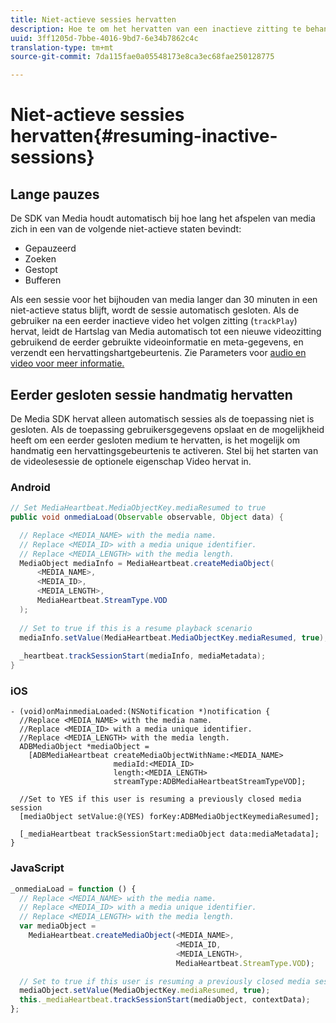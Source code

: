 ```yaml
---
title: Niet-actieve sessies hervatten
description: Hoe te om het hervatten van een inactieve zitting te behandelen.
uuid: 3ff1205d-7bbe-4016-9bd7-6e34b7862c4c
translation-type: tm+mt
source-git-commit: 7da115fae0a05548173e8ca3ec68fae250128775

---
```



# Niet-actieve sessies hervatten{#resuming-inactive-sessions}

## Lange pauzes

De SDK van Media houdt automatisch bij hoe lang het afspelen van media zich in een van de volgende niet-actieve staten bevindt:

* Gepauzeerd
* Zoeken
* Gestopt
* Bufferen

Als een sessie voor het bijhouden van media langer dan 30 minuten in een niet-actieve status blijft, wordt de sessie automatisch gesloten. Als de gebruiker na een eerder inactieve video het volgen zitting (`trackPlay`) hervat, leidt de Hartslag van Media automatisch tot een nieuwe videozitting gebruikend de eerder gebruikte videoinformatie en meta-gegevens, en verzendt een hervattingshartgebeurtenis. Zie Parameters voor [audio en video voor meer informatie.](/help/metrics-and-metadata/audio-video-parameters.md)

## Eerder gesloten sessie handmatig hervatten

De Media SDK hervat alleen automatisch sessies als de toepassing niet is gesloten. Als de toepassing gebruikersgegevens opslaat en de mogelijkheid heeft om een eerder gesloten medium te hervatten, is het mogelijk om handmatig een hervattingsgebeurtenis te activeren. Stel bij het starten van de videolesessie de optionele eigenschap Video hervat in.

### Android

```java
// Set MediaHeartbeat.MediaObjectKey.mediaResumed to true 
public void onmediaLoad(Observable observable, Object data) { 

  // Replace <MEDIA_NAME> with the media name. 
  // Replace <MEDIA_ID> with a media unique identifier. 
  // Replace <MEDIA_LENGTH> with the media length.  
  MediaObject mediaInfo = MediaHeartbeat.createMediaObject(  
      <MEDIA_NAME>,  
      <MEDIA_ID>,  
      <MEDIA_LENGTH>,  
      MediaHeartbeat.StreamType.VOD 
  ); 
   
  // Set to true if this is a resume playback scenario 
  mediaInfo.setValue(MediaHeartbeat.MediaObjectKey.mediaResumed, true);
   
  _heartbeat.trackSessionStart(mediaInfo, mediaMetadata); 
}
```

### iOS

```
- (void)onMainmediaLoaded:(NSNotification *)notification { 
  //Replace <MEDIA_NAME> with the media name. 
  //Replace <MEDIA_ID> with a media unique identifier. 
  //Replace <MEDIA_LENGTH> with the media length.     
  ADBMediaObject *mediaObject =  
    [ADBMediaHeartbeat createMediaObjectWithName:<MEDIA_NAME> 
                       mediaId:<MEDIA_ID> 
                       length:<MEDIA_LENGTH> 
                       streamType:ADBMediaHeartbeatStreamTypeVOD]; 

  //Set to YES if this user is resuming a previously closed media session 
  [mediaObject setValue:@(YES) forKey:ADBMediaObjectKeymediaResumed];

  [_mediaHeartbeat trackSessionStart:mediaObject data:mediaMetadata]; 
} 
```

### JavaScript

```js
_onmediaLoad = function () { 
  // Replace <MEDIA_NAME> with the media name. 
  // Replace <MEDIA_ID> with a media unique identifier. 
  // Replace <MEDIA_LENGTH> with the media length.  
  var mediaObject =  
    MediaHeartbeat.createMediaObject(<MEDIA_NAME>,  
                                     <MEDIA_ID,  
                                     <MEDIA_LENGTH>,  
                                     MediaHeartbeat.StreamType.VOD);

  // Set to true if this user is resuming a previously closed media session 
  mediaObject.setValue(MediaObjectKey.mediaResumed, true); 
  this._mediaHeartbeat.trackSessionStart(mediaObject, contextData); 
};
```

